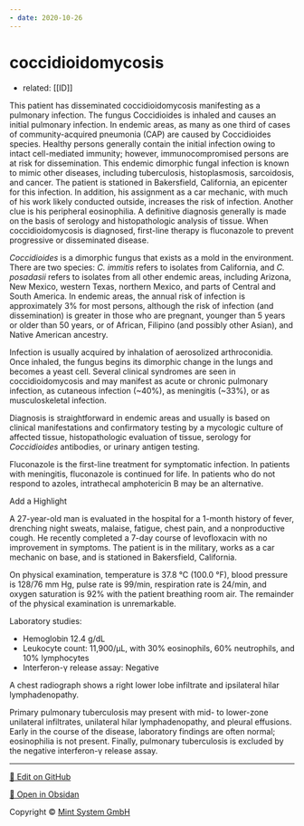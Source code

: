 ```yaml
---
- date: 2020-10-26
---
```


# coccidioidomycosis

- related: [[ID]]

<!-- coccidioides location, epidemiology, sx, dx, rx -->

This patient has disseminated coccidioidomycosis manifesting as a pulmonary infection. The fungus Coccidioides is inhaled and causes an initial pulmonary infection. In endemic areas, as many as one third of cases of community-acquired pneumonia (CAP) are caused by Coccidioides species. Healthy persons generally contain the initial infection owing to intact cell-mediated immunity; however, immunocompromised persons are at risk for dissemination. This endemic dimorphic fungal infection is known to mimic other diseases, including tuberculosis, histoplasmosis, sarcoidosis, and cancer. The patient is stationed in Bakersfield, California, an epicenter for this infection. In addition, his assignment as a car mechanic, with much of his work likely conducted outside, increases the risk of infection. Another clue is his peripheral eosinophilia. A definitive diagnosis generally is made on the basis of serology and histopathologic analysis of tissue. When coccidioidomycosis is diagnosed, first-line therapy is fluconazole to prevent progressive or disseminated disease.

_Coccidioides_ is a dimorphic fungus that exists as a mold in the environment. There are two species: _C. immitis_ refers to isolates from California, and _C. posadasii_ refers to isolates from all other endemic areas, including Arizona, New Mexico, western Texas, northern Mexico, and parts of Central and South America. In endemic areas, the annual risk of infection is approximately 3% for most persons, although the risk of infection (and dissemination) is greater in those who are pregnant, younger than 5 years or older than 50 years, or of African, Filipino (and possibly other Asian), and Native American ancestry.

Infection is usually acquired by inhalation of aerosolized arthroconidia. Once inhaled, the fungus begins its dimorphic change in the lungs and becomes a yeast cell. Several clinical syndromes are seen in coccidioidomycosis and may manifest as acute or chronic pulmonary infection, as cutaneous infection (~40%), as meningitis (~33%), or as musculoskeletal infection.

Diagnosis is straightforward in endemic areas and usually is based on clinical manifestations and confirmatory testing by a mycologic culture of affected tissue, histopathologic evaluation of tissue, serology for _Coccidioides_ antibodies, or urinary antigen testing.

Fluconazole is the first-line treatment for symptomatic infection. In patients with meningitis, fluconazole is continued for life. In patients who do not respond to azoles, intrathecal amphotericin B may be an alternative.

Add a Highlight

A 27-year-old man is evaluated in the hospital for a 1-month history of fever, drenching night sweats, malaise, fatigue, chest pain, and a nonproductive cough. He recently completed a 7-day course of levofloxacin with no improvement in symptoms. The patient is in the military, works as a car mechanic on base, and is stationed in Bakersfield, California.

On physical examination, temperature is 37.8 °C (100.0 °F), blood pressure is 128/76 mm Hg, pulse rate is 99/min, respiration rate is 24/min, and oxygen saturation is 92% with the patient breathing room air. The remainder of the physical examination is unremarkable.

Laboratory studies:

- Hemoglobin 12.4 g/dL
- Leukocyte count: 11,900/µL, with 30% eosinophils, 60% neutrophils, and 10% lymphocytes
- Interferon-γ release assay: Negative

A chest radiograph shows a right lower lobe infiltrate and ipsilateral hilar lymphadenopathy.

Primary pulmonary tuberculosis may present with mid- to lower-zone unilateral infiltrates, unilateral hilar lymphadenopathy, and pleural effusions. Early in the course of the disease, laboratory findings are often normal; eosinophilia is not present. Finally, pulmonary tuberculosis is excluded by the negative interferon-γ release assay.


<hr>

[📝 Edit on GitHub](https://github.com/Mint-System/Knowledge/blob/master/coccidioidomycosis.md)

[📂 Open in Obsidan](obsidian://open?vault=Knowledge%20Mint%20System&file=coccidioidomycosis.md ':target=_self')

<footer>Copyright © <a href="https://www.mint-system.ch/">Mint System GmbH</a></footer>